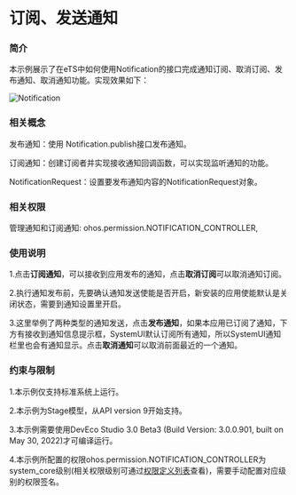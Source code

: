 # 订阅、发送通知

### 简介

本示例展示了在eTS中如何使用Notification的接口完成通知订阅、取消订阅、发布通知、取消通知功能。实现效果如下：

![Notification](screenshots/device/Notification.jpg)

### 相关概念

发布通知：使用 Notification.publish接口发布通知。

订阅通知：创建订阅者并实现接收通知回调函数，可以实现监听通知的功能。

NotificationRequest：设置要发布通知内容的NotificationRequest对象。

### 相关权限

管理通知和订阅通知: ohos.permission.NOTIFICATION_CONTROLLER,

### 使用说明

1.点击**订阅通知**，可以接收到应用发布的通知，点击**取消订阅**可以取消通知订阅。

2.执行通知发布前，先要确认通知发送使能是否开启，新安装的应用使能默认是关闭状态，需要到通知设置里开启。

3.这里举例了两种类型的通知发送，点击**发布通知**，如果本应用已订阅了通知，下方有接收到通知信息提示框，SystemUI默认订阅所有通知，所以SystemUI通知栏里也会有通知显示。点击**取消通知**可以取消前面最近的一个通知。

### 约束与限制

1.本示例仅支持标准系统上运行。

2.本示例为Stage模型，从API version 9开始支持。

3.本示例需要使用DevEco Studio 3.0 Beta3 (Build Version: 3.0.0.901, built on May 30, 2022)才可编译运行。

4.本示例所配置的权限ohos.permission.NOTIFICATION_CONTROLLER为system_core级别(相关权限级别可通过[权限定义列表](https://gitee.com/openharmony/docs/blob/master/zh-cn/application-dev/security/permission-list.md)查看)，需要手动配置对应级别的权限签名。
